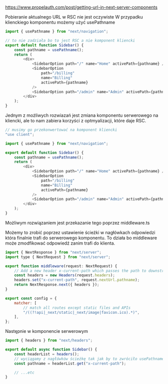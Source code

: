 https://www.propelauth.com/post/getting-url-in-next-server-components

Pobieranie aktualnego URL w RSC nie jest oczywiste
W przypadku klienckiego komponentu możemy użyć usePathname

```js
import { usePathname } from "next/navigation";

// to nie zadziała bo to jest RSC a nie komponent kliencki
export default function Sidebar() {
    const pathname = usePathname();
    return (
        <div>
            <SidebarOption path="/" name="Home" activePath={pathname} />
            <SidebarOption
                path="/billing"
                name="Billing"
                activePath={pathname}
            />
            <SidebarOption path="/admin" name="Admin" activePath={pathname} />
        </div>
    );
}
```

Jednym z możliwych rozwiazań jest zmiana komponentu serwerowego na kliencki, ale to nam zabiera korzyści z optmyalizacji, które daje RSC.

```js
// musimy go przekonwertować na komponent kliencki
"use client";

import { usePathname } from "next/navigation";

export default function Sidebar() {
    const pathname = usePathname();
    return (
        <div>
            <SidebarOption path="/" name="Home" activePath={pathname} />
            <SidebarOption
                path="/billing"
                name="Billing"
                activePath={pathname}
            />
            <SidebarOption path="/admin" name="Admin" activePath={pathname} />
        </div>
    );
}
```

Możliwym rozwiązaniem jest przekazanie tego poprzez middleware.ts

Możemy to zrobić poprzez ustawienie ścieżki w nagłówkach odpowiedzi która finalnie trafi do serwerowego komponentu. To działa bo middleware może zmodfikować odpowiedź zanim trafi do klienta.

```js
import { NextResponse } from "next/server";
import type { NextRequest } from "next/server";

export function middleware(request: NextRequest) {
    // Add a new header x-current-path which passes the path to downstream components
    const headers = new Headers(request.headers);
    headers.set("x-current-path", request.nextUrl.pathname);
    return NextResponse.next({ headers });
}

export const config = {
    matcher: [
        // match all routes except static files and APIs
        "/((?!api|_next/static|_next/image|favicon.ico).*)",
    ],
};
```

Następnie w komponencie serwerowym

```js
import { headers } from "next/headers";

export default async function Sidebar() {
    const headerList = headers();
    // wyciągamy z nagłówków ścieżkę tak jak by to zwróciło usePathname 🥳
    const pathname = headerList.get("x-current-path");

    // ...etc
}
```
